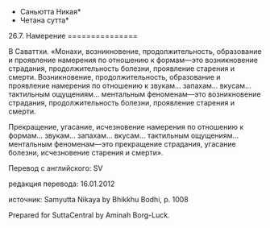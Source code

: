* Саньютта Никая*
* Четана сутта*

26\.7\. Намерение
\=\=\=\=\=\=\=\=\=\=\=\=\=\=\=

В Саваттхи\. «Монахи, возникновение, продолжительность, образование и проявление намерения по отношению к формам—это возникновение страдания, продолжительность болезни, проявление старения и смерти\. Возникновение, продолжительность, образование и проявление намерения по отношению к звукам… запахам… вкусам… тактильным ощущениям… ментальным феноменам—это возникновение страдания, продолжительность болезни, проявление старения и смерти\.

Прекращение, угасание, исчезновение намерения по отношению к формам… звукам… запахам… вкусам… тактильным ощущениям… ментальным феноменам—это прекращение страдания, угасание болезни, исчезновение старения и смерти»\.

Перевод с английского: SV

редакция перевода: 16\.01\.2012

источник: Samyutta Nikaya by Bhikkhu Bodhi, p\. 1008

Prepared for SuttaCentral by Aminah Borg\-Luck\.